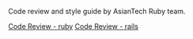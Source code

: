 Code review and style guide by AsianTech Ruby team.

[Code Review - ruby](https://github.com/AsianTechInc/AST-ruby-code-review/blob/master/code_review[ruby].md)
[Code Review - rails](https://github.com/AsianTechInc/AST-ruby-code-review/blob/master/code_review[rails].md)